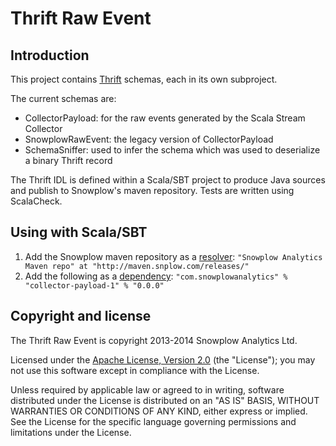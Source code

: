 # Thrift Raw Event

## Introduction

This project contains [Thrift][thrift] schemas, each in its own subproject.

The current schemas are:

* CollectorPayload: for the raw events generated by the Scala Stream Collector
* SnowplowRawEvent: the legacy version of CollectorPayload
* SchemaSniffer: used to infer the schema which was used to deserialize a binary Thrift record

The Thrift IDL is defined within a Scala/SBT project to produce Java sources and publish to Snowplow's maven repository. Tests are written using ScalaCheck.

## Using with Scala/SBT

1. Add the Snowplow maven repository as a [resolver][dependencies]:
   `"Snowplow Analytics Maven repo" at "http://maven.snplow.com/releases/"`
2. Add the following as a [dependency][dependencies]:
   `"com.snowplowanalytics" % "collector-payload-1" % "0.0.0"`

## Copyright and license

The Thrift Raw Event is copyright 2013-2014 Snowplow Analytics Ltd.

Licensed under the [Apache License, Version 2.0][license] (the "License");
you may not use this software except in compliance with the License.

Unless required by applicable law or agreed to in writing, software
distributed under the License is distributed on an "AS IS" BASIS,
WITHOUT WARRANTIES OR CONDITIONS OF ANY KIND, either express or implied.
See the License for the specific language governing permissions and
limitations under the License.

[snowplow]: http://snowplowanalytics.com
[thrift]: http://thrift.apache.org

[dependencies]: http://www.scala-sbt.org/release/docs/Getting-Started/Library-Dependencies.html
[versions]: http://maven.snplow.com/releases/com/snowplowanalytics/snowplow-thrift-raw-event/

[license]: http://www.apache.org/licenses/LICENSE-2.0
